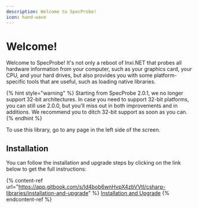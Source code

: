 ```yaml
---
description: Welcome to SpecProbe!
icon: hand-wave
---
```


# Welcome!

Welcome to SpecProbe! It's not only a reboot of Inxi.NET that probes all hardware information from your computer, such as your graphics card, your CPU, and your hard drives, but also provides you with some platform-specific tools that are useful, such as loading native libraries.

{% hint style="warning" %}
Starting from SpecProbe 2.0.1, we no longer support 32-bit architectures. In case you need to support 32-bit platforms, you can still use 2.0.0, but you'll miss out in both improvements and in additions. We recommend you to ditch 32-bit support as soon as you can.
{% endhint %}

To use this library, go to any page in the left side of the screen.

## Installation

You can follow the installation and upgrade steps by clicking on the link below to get the full instructions:

{% content-ref url="https://app.gitbook.com/s/Id4bob6wnHvpX4zbVVtI/csharp-libraries/installation-and-upgrade" %}
[Installation and Upgrade](https://app.gitbook.com/s/Id4bob6wnHvpX4zbVVtI/csharp-libraries/installation-and-upgrade)
{% endcontent-ref %}
